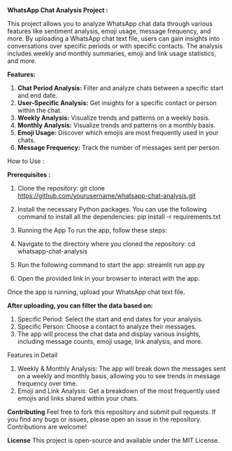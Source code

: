 **WhatsApp Chat Analysis Project :**

This project allows you to analyze WhatsApp chat data through various features like sentiment analysis, emoji usage, message frequency, and more. By uploading a WhatsApp chat text file, users can gain insights into conversations over specific periods or with specific contacts. The analysis includes weekly and monthly summaries, emoji and link usage statistics, and more.

**Features:**

1. **Chat Period Analysis:** Filter and analyze chats between a specific start and end date.
2. **User-Specific Analysis:** Get insights for a specific contact or person within the chat.
3. **Weekly Analysis:** Visualize trends and patterns on a weekly basis.
4. **Monthly Analysis:** Visualize trends and patterns on a monthly basis.
5. **Emoji Usage:** Discover which emojis are most frequently used in your chats.
6. **Message Frequency:** Track the number of messages sent per person.


How to Use :

**Prerequisites :**

1. Clone the repository:
git clone https://github.com/yourusername/whatsapp-chat-analysis.git


2. Install the necessary Python packages. You can use the following command to install all the dependencies:
pip install -r requirements.txt

3. Running the App
To run the app, follow these steps:

4. Navigate to the directory where you cloned the repository:
cd whatsapp-chat-analysis

5. Run the following command to start the app:
streamlit run app.py

6. Open the provided link in your browser to interact with the app.


Once the app is running, upload your WhatsApp chat text file.

**After uploading, you can filter the data based on:**

1. Specific Period: Select the start and end dates for your analysis.
2. Specific Person: Choose a contact to analyze their messages.
3. The app will process the chat data and display various insights, including message counts, emoji usage, link analysis, and more.

Features in Detail

1. Weekly & Monthly Analysis: The app will break down the messages sent on a weekly and monthly basis, allowing you to see trends in message frequency over time.
2. Emoji and Link Analysis: Get a breakdown of the most frequently used emojis and links shared within your chats.

**Contributing**
Feel free to fork this repository and submit pull requests. If you find any bugs or issues, please open an issue in the repository. Contributions are welcome!

**License**
This project is open-source and available under the MIT License.

